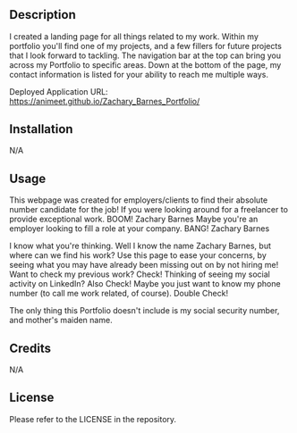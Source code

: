 # <Zachary-Barnes-Portfolio>

## Description

I created a landing page for all things related to my work. 
Within my portfolio you'll find one of my projects, and a few fillers for future projects that I look forward to tackling.
The navigation bar at the top can bring you across my Portfolio to specific areas.
Down at the bottom of the page, my contact information is listed for your ability to reach me multiple ways.

Deployed Application URL: https://animeet.github.io/Zachary_Barnes_Portfolio/

## Installation

N/A

## Usage

This webpage was created for employers/clients to find their absolute number candidate for the job!
If you were looking around for a freelancer to provide exceptional work. BOOM! Zachary Barnes
Maybe you're an employer looking to fill a role at your company. BANG! Zachary Barnes

I know what you're thinking. Well I know the name Zachary Barnes, but where can we find his work?
Use this page to ease your concerns, by seeing what you may have already been missing out on by not hiring me!
Want to check my previous work? Check!
Thinking of seeing my social activity on LinkedIn? Also Check!
Maybe you just want to know my phone number (to call me work related, of course). Double Check!

The only thing this Portfolio doesn't include is my social security number, and mother's maiden name.

## Credits

N/A

## License

Please refer to the LICENSE in the repository.